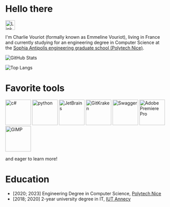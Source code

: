 # Hello there
[<img height=30 src="https://cdn.jsdelivr.net/gh/devicons/devicon/icons/linkedin/linkedin-original.svg" alt="LinkedIn"/>](https://www.linkedin.com/in/charlie-vouriot/)



I'm Charlie Vouriot (formally known as Emmeline Vouriot), living in France and currently studying for an engineering degree in Computer Science at the [Sophia Antipolis engineering graduate school (Polytech Nice)](https://polytech.univ-cotedazur.fr/).

![GitHub Stats](https://github-readme-stats.vercel.app/api?username=emmvou&count_private=true&show_icons=true)

![Top Langs](https://github-readme-stats.vercel.app/api/top-langs/?username=emmvou&layout=compact)

# Favorite tools

<img alt="c#" height=80 src="https://cdn.jsdelivr.net/gh/devicons/devicon/icons/csharp/csharp-original.svg" /> <img alt="python" height=80 src="https://cdn.jsdelivr.net/gh/devicons/devicon/icons/python/python-original.svg" /> <img alt="JetBrains" height=80 src="https://upload.wikimedia.org/wikipedia/commons/1/1a/JetBrains_Logo_2016.svg"> <img alt="GitKraken" height=80 src="https://api.iconify.design/logos/gitkraken.svg" /> <img alt="Swagger" height=80 src="https://api.iconify.design/logos/swagger.svg"> <img alt="Adobe Premiere Pro" height=80 src="https://cdn.jsdelivr.net/gh/devicons/devicon/icons/premierepro/premierepro-original.svg" /> <img alt="GIMP" height=80 src="https://cdn.jsdelivr.net/gh/devicons/devicon/icons/gimp/gimp-original.svg" />


and eager to learn more!

# Education

- [2020; 2023] Engineering Degree in Computer Science, [Polytech Nice](https://polytech.univ-cotedazur.fr/formations/formations-ingenieurs/ingenieur-informatique)
- [2018; 2020] 2-year university degree in IT, [IUT Annecy](https://www.iut-acy.univ-smb.fr/blog/info/departement-info/)

<!--
**emmvou/emmvou** is a ✨ _special_ ✨ repository because its `README.md` (this file) appears on your GitHub profile.

Here are some ideas to get you started:

- 🔭 I’m currently working on ...
- 🌱 I’m currently learning ...
- 👯 I’m looking to collaborate on ...
- 🤔 I’m looking for help with ...
- 💬 Ask me about ...
- 📫 How to reach me: ...
- 😄 Pronouns: ...
- ⚡ Fun fact: ...
-->
